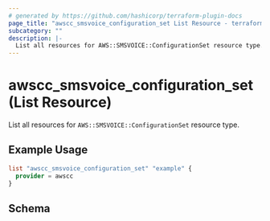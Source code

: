 ```yaml
---
# generated by https://github.com/hashicorp/terraform-plugin-docs
page_title: "awscc_smsvoice_configuration_set List Resource - terraform-provider-awscc"
subcategory: ""
description: |-
  List all resources for AWS::SMSVOICE::ConfigurationSet resource type.
---
```


# awscc_smsvoice_configuration_set (List Resource)

List all resources for `AWS::SMSVOICE::ConfigurationSet` resource type.

## Example Usage

```terraform
list "awscc_smsvoice_configuration_set" "example" {
  provider = awscc
}
```

<!-- schema generated by tfplugindocs -->
## Schema
